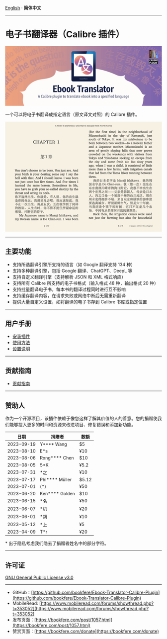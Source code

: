 [English](https://github.com/bookfere/Ebook-Translator-Calibre-Plugin/blob/master/README.md) · __简体中文__

---

# 电子书翻译器（Calibre 插件）

![Ebook Translator Calibre Plugin](images/logo.png)

一个可以将电子书翻译成指定语言（原文译文对照）的 Calibre 插件。

![Translation illustration](images/sample-sc.png)

---

## 主要功能

* 支持所选翻译引擎所支持的语言（如 Google 翻译支持 134 种）
* 支持多种翻译引擎，包括 Google 翻译、ChatGPT、DeepL 等
* 支持自定义翻译引擎（支持解析 JSON 和 XML 格式响应）
* 支持所有 Calibre 所支持的电子书格式（输入格式 48 种，输出格式 20 种）
* 支持批量翻译电子书，每本书的翻译过程同时进行互不影响
* 支持缓存翻译内容，在请求失败或网络中断后无需重新翻译
* 提供大量自定义设置，如将翻译的电子书存到 Calibre 书库或指定位置

---

## 用户手册

* [安装插件](https://github.com/bookfere/Ebook-Translator-Calibre-Plugin/wiki/简体中文#安装插件)
* [使用方法](https://github.com/bookfere/Ebook-Translator-Calibre-Plugin/wiki/简体中文#使用方法)
* [设置说明](https://github.com/bookfere/Ebook-Translator-Calibre-Plugin/wiki/简体中文#设置说明)

---

## 贡献指南

* [贡献指南](https://github.com/bookfere/Ebook-Translator-Calibre-Plugin/blob/master/CONTRIBUTING.md)

---

## 赞助人

作为一个开源项目，该插件依赖于像您这样了解其价值的人的善意。您的捐赠使我们能够投入更多的时间和资源来改进项目、修复错误和添加新功能。

|日期|捐赠者|数额|
|---|---|---|
|2023-09-19|Y**** Wang|$5|
|2023-08-10|E*s|¥10|
|2023-08-06|Rong**** Chen|$10|
|2023-08-05|5*K|¥5.2|
|2023-07-31|*之|¥10|
|2023-07-17|Phi**** Müller|$5.12|
|2023-07-01|(*)|¥50|
|2023-06-20|Ken**** Golden|$10|
|2023-06-15|*名|¥50|
|2023-06-07|*机|¥20|
|2023-06-01|*胡|¥10|
|2023-05-12|*上|¥5|
|2023-04-09|T*r|¥20|

\* 出于隐私考虑我们隐去了捐赠者姓名中的部分字符。

---

## 许可证

[GNU General Public License v3.0](https://github.com/bookfere/Ebook-Translator-Calibre-Plugin/blob/master/LICENSE)

---

* GitHub：[https://github.com/bookfere/Ebook-Translator-Calibre-Plugin](https://github.com/bookfere/Ebook-Translator-Calibre-Plugin)
* MobileRead: [https://www.mobileread.com/forums/showthread.php?t=353052](https://www.mobileread.com/forums/showthread.php?t=353052)
* 发布页面：[https://bookfere.com/post/1057.html](https://bookfere.com/post/1057.html)
* 赞赏页面：[https://bookfere.com/donate](https://bookfere.com/donate)
